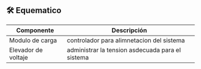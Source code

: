 ## 🛠️ Equematico

| Componente              | Descripción                        |
|-------------------------|------------------------------------|
|Modulo de carga |controlador para alimnetacion del sistema|
|Elevador de voltaje|administrar la tension asdecuada para el sistema|
